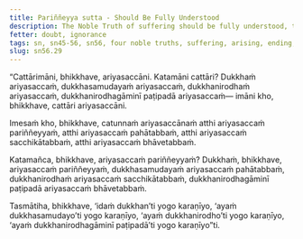```yaml
---
title: Pariññeyya sutta - Should Be Fully Understood
description: The Noble Truth of suffering should be fully understood, the Noble Truth of the arising of suffering should be abandoned, the Noble Truth of the end of suffering should be personally experienced, and the Noble Truth of the way of practice leading to the end of suffering should be developed.
fetter: doubt, ignorance
tags: sn, sn45-56, sn56, four noble truths, suffering, arising, ending, way of practice, path, fully understand, abandon, personally experience, develop
slug: sn56.29
---
```


“Cattārimāni, bhikkhave, ariyasaccāni. Katamāni cattāri? Dukkhaṁ ariyasaccaṁ, dukkhasamudayaṁ ariyasaccaṁ, dukkhanirodhaṁ ariyasaccaṁ, dukkhanirodhagāminī paṭipadā ariyasaccaṁ— imāni kho, bhikkhave, cattāri ariyasaccāni.

Imesaṁ kho, bhikkhave, catunnaṁ ariyasaccānaṁ atthi ariyasaccaṁ pariññeyyaṁ, atthi ariyasaccaṁ pahātabbaṁ, atthi ariyasaccaṁ sacchikātabbaṁ, atthi ariyasaccaṁ bhāvetabbaṁ.

Katamañca, bhikkhave, ariyasaccaṁ pariññeyyaṁ? Dukkhaṁ, bhikkhave, ariyasaccaṁ pariññeyyaṁ, dukkhasamudayaṁ ariyasaccaṁ pahātabbaṁ, dukkhanirodhaṁ ariyasaccaṁ sacchikātabbaṁ, dukkhanirodhagāminī paṭipadā ariyasaccaṁ bhāvetabbaṁ.

Tasmātiha, bhikkhave, ‘idaṁ dukkhan’ti yogo karaṇīyo,
‘ayaṁ dukkhasamudayo’ti yogo karaṇīyo,
‘ayaṁ dukkhanirodho’ti yogo karaṇīyo,
‘ayaṁ dukkhanirodhagāminī paṭipadā’ti yogo karaṇīyo”ti.

